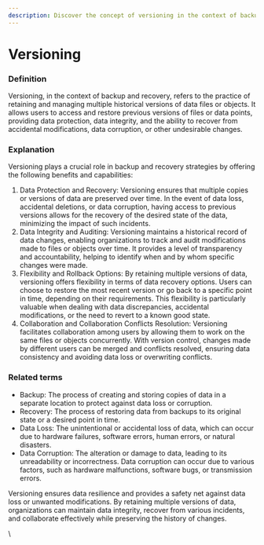 ```yaml
---
description: Discover the concept of versioning in the context of backup and recovery.
---
```


# Versioning

### Definition

Versioning, in the context of backup and recovery, refers to the practice of retaining and managing multiple historical versions of data files or objects. It allows users to access and restore previous versions of files or data points, providing data protection, data integrity, and the ability to recover from accidental modifications, data corruption, or other undesirable changes.

### Explanation

Versioning plays a crucial role in backup and recovery strategies by offering the following benefits and capabilities:

1. Data Protection and Recovery: Versioning ensures that multiple copies or versions of data are preserved over time. In the event of data loss, accidental deletions, or data corruption, having access to previous versions allows for the recovery of the desired state of the data, minimizing the impact of such incidents.
2. Data Integrity and Auditing: Versioning maintains a historical record of data changes, enabling organizations to track and audit modifications made to files or objects over time. It provides a level of transparency and accountability, helping to identify when and by whom specific changes were made.
3. Flexibility and Rollback Options: By retaining multiple versions of data, versioning offers flexibility in terms of data recovery options. Users can choose to restore the most recent version or go back to a specific point in time, depending on their requirements. This flexibility is particularly valuable when dealing with data discrepancies, accidental modifications, or the need to revert to a known good state.
4. Collaboration and Collaboration Conflicts Resolution: Versioning facilitates collaboration among users by allowing them to work on the same files or objects concurrently. With version control, changes made by different users can be merged and conflicts resolved, ensuring data consistency and avoiding data loss or overwriting conflicts.

### Related terms

* Backup: The process of creating and storing copies of data in a separate location to protect against data loss or corruption.
* Recovery: The process of restoring data from backups to its original state or a desired point in time.
* Data Loss: The unintentional or accidental loss of data, which can occur due to hardware failures, software errors, human errors, or natural disasters.
* Data Corruption: The alteration or damage to data, leading to its unreadability or incorrectness. Data corruption can occur due to various factors, such as hardware malfunctions, software bugs, or transmission errors.

Versioning ensures data resilience and provides a safety net against data loss or unwanted modifications. By retaining multiple versions of data, organizations can maintain data integrity, recover from various incidents, and collaborate effectively while preserving the history of changes.

\
